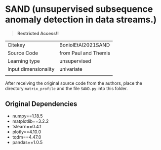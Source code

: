 # SAND (unsupervised subsequence anomaly detection in data streams.)

> **Restricted Access!!**

|||
| :--- | :--- |
| Citekey | BoniolEtAl2021SAND |
| Source Code | from Paul and Themis |
| Learning type | unsupervised |
| Input dimensionality | univariate |
|||

After receiving the original source code from the authors, place the directory `matrix_profile` and the file `SAND.py` into this folder.

## Original Dependencies

- numpy==1.18.5
- matplotlib==3.2.2
- tslearn==0.4.1
- plotly==4.10.0
- tqdm==4.47.0
- pandas==1.0.5
